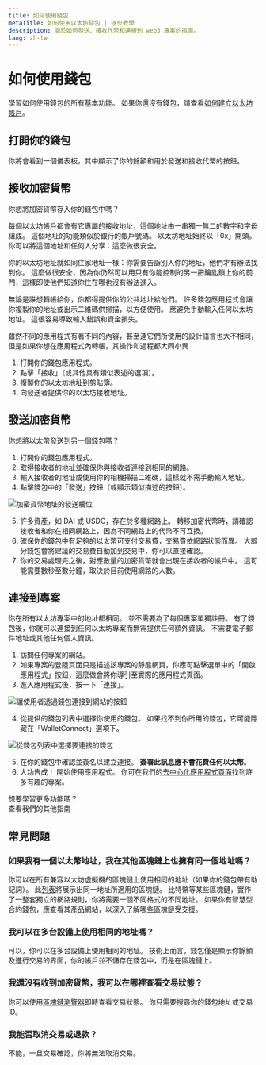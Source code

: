 ```yaml
---
title: 如何使用錢包
metaTitle: 如何使用以太坊錢包 | 逐步教學
description: 關於如何發送、接收代幣和連接到 web3 專案的指南。
lang: zh-tw
---
```


# 如何使用錢包

學習如何使用錢包的所有基本功能。 如果你還沒有錢包，請查看[如何建立以太坊帳戶](/guides/how-to-create-an-ethereum-account/)。

## 打開你的錢包

你將會看到一個儀表板，其中顯示了你的餘額和用於發送和接收代幣的按鈕。

## 接收加密貨幣

你想將加密貨幣存入你的錢包中嗎？

每個以太坊帳戶都會有它專屬的接收地址，這個地址由一串獨一無二的數字和字母組成。 這個地址的功能類似於銀行的帳戶號碼。 以太坊地址始終以「0x」開頭。 你可以將這個地址和任何人分享：這麼做很安全。

你的以太坊地址就如同住家地址一樣：你需要告訴別人你的地址，他們才有辦法找到你。 這麼做很安全，因為你仍然可以用只有你能控制的另一把鑰匙鎖上你的前門，這樣即使他們知道你住在哪也沒有辦法進入。

無論是誰想轉帳給你，你都得提供你的公共地址給他們。 許多錢包應用程式會讓你複製你的地址或出示二維碼供掃描，以方便使用。 應避免手動輸入任何以太坊地址。 這很容易導致輸入錯誤和資金損失。

雖然不同的應用程式有著不同的內容，甚至連它們所使用的設計語言也大不相同，但是如果你想在應用程式內轉帳，其操作和過程都大同小異：

1. 打開你的錢包應用程式。
2. 點擊「接收」（或其他具有類似表述的選項）。
3. 複製你的以太坊地址到剪貼簿。
4. 向發送者提供你的以太坊接收地址。

## 發送加密貨幣

你想將以太幣發送到另一個錢包嗎？

1. 打開你的錢包應用程式。
2. 取得接收者的地址並確保你與接收者連接到相同的網路。
3. 輸入接收者的地址或使用你的相機掃描二維碼，這樣就不需手動輸入地址。
4. 點擊錢包中的「發送」按鈕（或顯示類似描述的按鈕）。

![加密貨幣地址的發送欄位](./send.png)
<br/>

5. 許多資產，如 DAI 或 USDC，存在於多種網路上。 轉移加密代幣時，請確認接收者和你在相同網路上，因為不同網路上的代幣不可互換。
6. 確保你的錢包中有足夠的以太幣可支付交易費，交易費依網路狀態而異。 大部分錢包會將建議的交易費自動加到交易中，你可以直接確認。
7. 你的交易處理完之後，對應數量的加密貨幣就會出現在接收者的帳戶中。 這可能需要數秒至數分鐘，取決於目前使用網路的人數。

## 連接到專案

你在所有以太坊專案中的地址都相同。 並不需要為了每個專案單獨註冊。 有了錢包後，你就可以連接到任何以太坊專案而無需提供任何額外資訊。 不需要電子郵件地址或其他任何個人資訊。

1. 訪問任何專案的網站。
2. 如果專案的登陸頁面只是描述該專案的靜態網頁，你應可點擊選單中的「開啟應用程式」按鈕，這麼做會將你導引至實際的應用程式頁面。
3. 進入應用程式後，按一下「連接」。

![讓使用者透過錢包連接到網站的按鈕](./connect1.png)

4. 從提供的錢包列表中選擇你使用的錢包。 如果找不到你所用的錢包，它可能隱藏在「WalletConnect」選項下。

![從錢包列表中選擇要連接的錢包](./connect2.png)

5. 在你的錢包中確認並簽名以建立連接。 **簽署此訊息應不會花費任何以太幣**。
6. 大功告成！ 開始使用應用程式。 你可在我們的[去中心化應用程式頁面](/dapps/#explore)找到許多有趣的專案。 <br />

<Alert variant="update">
<AlertEmoji text=":eyes:"/>
<AlertContent className="justify-between flex-row items-center">
  <div>想要學習更多功能嗎？</div>
  <ButtonLink href="/guides/">
    查看我們的其他指南
  </ButtonLink>
</AlertContent>
</Alert>

## 常見問題

### 如果我有一個以太幣地址，我在其他區塊鏈上也擁有同一個地址嗎？

你可以在所有兼容以太坊虛擬機的區塊鏈上使用相同的地址（如果你的錢包帶有助記詞）。 此[列表](https://chainlist.org/)將展示出同一地址所適用的區塊鏈。 比特幣等某些區塊鏈，實作了一整套獨立的網路規則，你將需要一個不同格式的不同地址。 如果你有智慧型合約錢包，應查看其產品網站，以深入了解哪些區塊鏈受支援。

### 我可以在多台設備上使用相同的地址嗎？

可以，你可以在多台設備上使用相同的地址。 技術上而言，錢包僅是顯示你餘額及進行交易的界面，你的帳戶並不儲存在錢包中，而是在區塊鏈上。

### 我還沒有收到加密貨幣，我可以在哪裡查看交易狀態？

你可以使用[區塊鏈瀏覽器](/developers/docs/data-and-analytics/block-explorers/)即時查看交易狀態。 你只需要搜尋你的錢包地址或交易 ID。

### 我能否取消交易或退款？

不能，一旦交易確認，你將無法取消交易。
